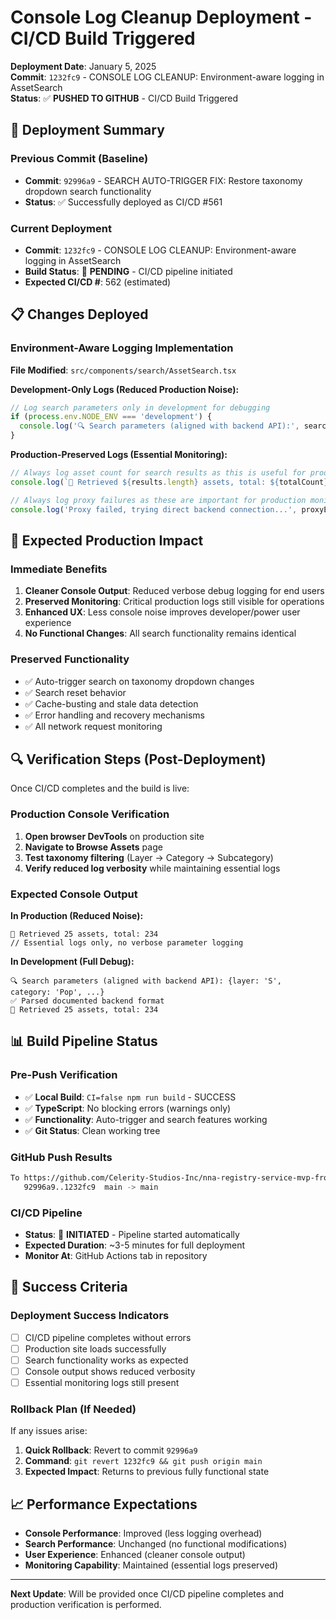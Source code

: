# Console Log Cleanup Deployment - CI/CD Build Triggered

**Deployment Date**: January 5, 2025  
**Commit**: `1232fc9` - CONSOLE LOG CLEANUP: Environment-aware logging in AssetSearch  
**Status**: ✅ **PUSHED TO GITHUB** - CI/CD Build Triggered

## 🚀 **Deployment Summary**

### **Previous Commit (Baseline)**
- **Commit**: `92996a9` - SEARCH AUTO-TRIGGER FIX: Restore taxonomy dropdown search functionality
- **Status**: ✅ Successfully deployed as CI/CD #561

### **Current Deployment**  
- **Commit**: `1232fc9` - CONSOLE LOG CLEANUP: Environment-aware logging in AssetSearch
- **Build Status**: 🔄 **PENDING** - CI/CD pipeline initiated
- **Expected CI/CD #**: 562 (estimated)

## 📋 **Changes Deployed**

### **Environment-Aware Logging Implementation**
**File Modified**: `src/components/search/AssetSearch.tsx`

**Development-Only Logs (Reduced Production Noise):**
```javascript
// Log search parameters only in development for debugging
if (process.env.NODE_ENV === 'development') {
  console.log('🔍 Search parameters (aligned with backend API):', searchParams);
}
```

**Production-Preserved Logs (Essential Monitoring):**
```javascript
// Always log asset count for search results as this is useful for production monitoring
console.log(`🎯 Retrieved ${results.length} assets, total: ${totalCount}`);

// Always log proxy failures as these are important for production monitoring
console.log('Proxy failed, trying direct backend connection...', proxyError instanceof Error ? proxyError.message : 'Unknown error');
```

## 🎯 **Expected Production Impact**

### **Immediate Benefits**
1. **Cleaner Console Output**: Reduced verbose debug logging for end users
2. **Preserved Monitoring**: Critical production logs still visible for operations
3. **Enhanced UX**: Less console noise improves developer/power user experience
4. **No Functional Changes**: All search functionality remains identical

### **Preserved Functionality**
- ✅ Auto-trigger search on taxonomy dropdown changes
- ✅ Search reset behavior  
- ✅ Cache-busting and stale data detection
- ✅ Error handling and recovery mechanisms
- ✅ All network request monitoring

## 🔍 **Verification Steps (Post-Deployment)**

Once CI/CD completes and the build is live:

### **Production Console Verification**
1. **Open browser DevTools** on production site
2. **Navigate to Browse Assets** page
3. **Test taxonomy filtering** (Layer → Category → Subcategory)
4. **Verify reduced log verbosity** while maintaining essential logs

### **Expected Console Output**
**In Production (Reduced Noise):**
```
🎯 Retrieved 25 assets, total: 234
// Essential logs only, no verbose parameter logging
```

**In Development (Full Debug):**
```
🔍 Search parameters (aligned with backend API): {layer: 'S', category: 'Pop', ...}
✅ Parsed documented backend format
🎯 Retrieved 25 assets, total: 234
```

## 📊 **Build Pipeline Status**

### **Pre-Push Verification**
- ✅ **Local Build**: `CI=false npm run build` - SUCCESS
- ✅ **TypeScript**: No blocking errors (warnings only)
- ✅ **Functionality**: Auto-trigger and search features working
- ✅ **Git Status**: Clean working tree

### **GitHub Push Results**
```bash
To https://github.com/Celerity-Studios-Inc/nna-registry-service-mvp-frontend.git
   92996a9..1232fc9  main -> main
```

### **CI/CD Pipeline**
- **Status**: 🔄 **INITIATED** - Pipeline started automatically
- **Expected Duration**: ~3-5 minutes for full deployment
- **Monitor At**: GitHub Actions tab in repository

## 🏁 **Success Criteria**

### **Deployment Success Indicators**
- [ ] CI/CD pipeline completes without errors
- [ ] Production site loads successfully
- [ ] Search functionality works as expected  
- [ ] Console output shows reduced verbosity
- [ ] Essential monitoring logs still present

### **Rollback Plan (If Needed)**
If any issues arise:
1. **Quick Rollback**: Revert to commit `92996a9` 
2. **Command**: `git revert 1232fc9 && git push origin main`
3. **Expected Impact**: Returns to previous fully functional state

## 📈 **Performance Expectations**

- **Console Performance**: Improved (less logging overhead)
- **Search Performance**: Unchanged (no functional modifications)
- **User Experience**: Enhanced (cleaner console output)
- **Monitoring Capability**: Maintained (essential logs preserved)

---

**Next Update**: Will be provided once CI/CD pipeline completes and production verification is performed.